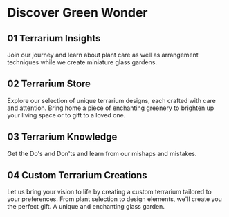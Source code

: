 # Discover Green Wonder

## 01 Terrarium Insights
Join our journey and learn about plant care as well as arrangement techniques while we create miniature glass gardens.

## 02 Terrarium Store
Explore our selection of unique terrarium designs, each crafted with care and attention. Bring home a piece of enchanting greenery to brighten up your living space or to gift to a loved one.

## 03 Terrarium Knowledge
Get the Do's and Don'ts and learn from our mishaps and mistakes.

## 04 Custom Terrarium Creations
Let us bring your vision to life by creating a custom terrarium tailored to your preferences. From plant selection to design elements, we'll create you the perfect gift. A unique and enchanting glass garden.
